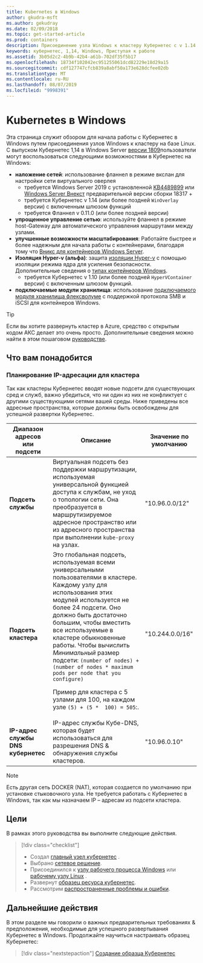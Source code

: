 ```yaml
---
title: Kubernetes в Windows
author: gkudra-msft
ms.author: gekudray
ms.date: 02/09/2018
ms.topic: get-started-article
ms.prod: containers
description: Присоединение узла Windows к кластеру Кубернетес с v 1.14.
keywords: кубернетес, 1,14, Windows, Приступая к работе
ms.assetid: 3b05d2c2-4b9b-42b4-a61b-702df35f5b17
ms.openlocfilehash: 18734f102042ec951255061dcd82229e18d29a15
ms.sourcegitcommit: cdf127747cfcb839a8abf50a173e628dcfee02db
ms.translationtype: MT
ms.contentlocale: ru-RU
ms.lasthandoff: 08/07/2019
ms.locfileid: "9998391"
---
```

# <a name="kubernetes-on-windows"></a>Kubernetes в Windows

Эта страница служит обзором для начала работы с Кубернетес в Windows путем присоединения узлов Windows к кластеру на базе Linux. С выпуском Кубернетес 1,14 в Windows Server [версии 1809](https://docs.microsoft.com/windows-server/get-started/whats-new-in-windows-server-1809#container-networking-with-kubernetes)пользователи могут воспользоваться следующими возможностями в Кубернетес на Windows:

- **наложение сетей**: использование фланнел в режиме вкслан для настройки сети виртуального оверлея
    - требуется Windows Server 2019 с установленной [KB4489899](https://support.microsoft.com/help/4489899) или [Windows Server Внекст](https://blogs.windows.com/windowsexperience/tag/windows-insider-program/) предварительной версии сборки 18317 +
    - требуется Кубернетес v 1.14 (или более поздней `WinOverlay` версии) с включенным шлюзом функций
    - требуется Фланнел v 0.11.0 (или более поздней версии)
- **упрощенное управление сетью**: используйте фланнел в режиме host-Gateway для автоматического управления маршрутами между узлами.
- **улучшенные возможности масштабирования**: Работайте быстрее и более надежным для начала работы с контейнерами, благодаря тому что [Вникс для контейнеров Windows Server](https://techcommunity.microsoft.com/t5/Networking-Blog/Network-start-up-and-performance-improvements-in-Windows-10/ba-p/339716).
- **Изоляция Hyper-v (альфа)**: защита [изоляции Hyper-v](https://kubernetes.io/docs/getting-started-guides/windows/#hyper-v-containers) с помощью изоляции режима ядра для усиления безопасности. Дополнительные сведения о [типах контейнеров Windows](https://docs.microsoft.com/virtualization/windowscontainers/about/#windows-container-types).
    - требуется Кубернетес v 1.10 (или более поздней `HyperVContainer` версии) с включенным шлюзом функций.
- **подключаемые модули хранилища**: использование [подключаемого модуля хранилища флексволуме](https://github.com/Microsoft/K8s-Storage-Plugins) с поддержкой протокола SMB и iSCSI для контейнеров Windows.

>[!TIP]
>Если вы хотите развернуть кластер в Azure, средство с открытым кодом АКС делает это очень просто. Дополнительные сведения можно найти в этом пошаговом [руководстве](https://github.com/Azure/aks-engine/blob/master/docs/topics/windows.md).

## <a name="prerequisites"></a>Что вам понадобится

### <a name="plan-ip-addressing-for-your-cluster"></a>Планирование IP-адресации для кластера

<a name="definitions"></a>Так как кластеры Кубернетес вводят новые подсети для существующих сред и служб, важно убедиться, что ни один из них не конфликтует с другими существующими сетями вашей среды. Ниже приведены все адресные пространства, которые должны быть освобождены для успешной развертки Кубернетес.

| Диапазон адресов или подсети | Описание | Значение по умолчанию |
| --------- | ------------- | ------------- |
| <a name="service-subnet-def"></a>**Подсеть службы** | Виртуальная подсеть без поддержки маршрутизации, используемая универсальной функцией доступа к службам, не уход о топологии сети. Она преобразуется в маршрутизируемое адресное пространство или из адресного пространства при выполнении `kube-proxy` на узлах. | "10.96.0.0/12" |
| <a name="cluster-subnet-def"></a>**Подсеть кластера** |  Это глобальная подсеть, используемая всеми универсальными пользователями в кластере. Каждому узлу для использования этих модулей используется не более 24 подсети. Оно должно быть достаточно большим, чтобы вместить все используемые в кластере обыкновенные работы. Чтобы вычислить *Минимальный* размер подсети: `(number of nodes) + (number of nodes * maximum pods per node that you configure)` <p/>Пример для кластера с 5 узлами для 100, на каждом узле `(5) + (5 *  100) = 505`:.  | "10.244.0.0/16" |
| **IP-адрес службы DNS кубернетес** | IP-адрес службы Кубе-DNS, которая будет использоваться для разрешения DNS & обнаружения службы кластеров. | "10.96.0.10" |

> [!NOTE]
> Есть другая сеть DOCKER (NAT), которая создается по умолчанию при установке стыковочного узла. Не требуется работать с Кубернетес в Windows, так как мы назначаем IP – адресам из подсети кластера.

## <a name="what-you-will-accomplish"></a>Цели

В рамках этого руководства вы выполните следующие действия.

> [!div class="checklist"]
> * Создал [главный узел кубернетес](./creating-a-linux-master.md) .  
> * Выбрано [сетевое решение](./network-topologies.md).  
> * Присоединился к [узлу рабочего процесса Windows](./joining-windows-workers.md) или [рабочему узлу Linux](./joining-linux-workers.md) .  
> * Развернут [образец ресурса кубернетес](./deploying-resources.md).  
> * Рассмотрим [распространенные проблемы и ошибки](./common-problems.md).

## <a name="next-steps"></a>Дальнейшие действия

В этом разделе мы говорили о важных предварительных требованиях & предположения, необходимые для успешного развертывания Кубернетес в Windows. Продолжайте научиться настраивать образец Кубернетес:

>[!div class="nextstepaction"]
>[Создание образца Кубернетес](./creating-a-linux-master.md)